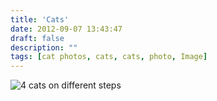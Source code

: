 ```yaml
---
title: 'Cats'
date: 2012-09-07 13:43:47
draft: false
description: ""
tags: [cat photos, cats, cats, photo, Image]
---
```


![](/shared/2012/09/309139_376595592414489_1389603266_n.jpg "4 cats on different steps")